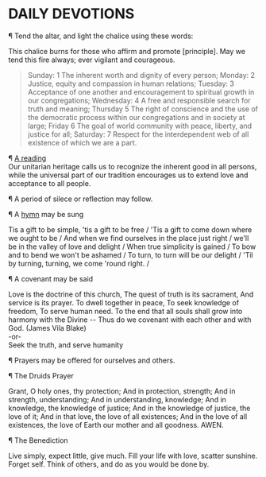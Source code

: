 # DAILY DEVOTIONS

¶ Tend the altar, and light the chalice using these words: 

This chalice burns for those who affirm and promote [principle]. May we tend this fire always; ever vigilant and courageous. 

>Sunday: 1 The inherent worth and dignity of every person; Monday: 2 Justice, equity and compassion in human relations; Tuesday: 3 Acceptance of one another and encouragement to spiritual growth in our congregations; Wednesday: 4 A free and responsible search for truth and meaning; Thursday 5 The right of conscience and the use of the democratic process within our congregations and in society at large; Friday 6 The goal of world community with peace, liberty, and justice for all; Saturday: 7 Respect for the interdependent web of all existence of which we are a part. 

¶ [A reading](http://community.fortunecity.ws/roswell/vortex/401/library/365/365date.htm)   
Our unitarian heritage calls us to recognize the inherent good in all persons, while the universal part of our tradition encourages us to extend love and acceptance to all people.

¶ A period of silece or reflection may follow.

¶ A [hymn](https://www.youtube.com/watch?v=kjFjxRdzuJc) may be sung

Tis a gift to be simple, 'tis a gift to be free /
'Tis a gift to come down where we ought to be /
And when we find ourselves in the place just right /
we'll be in the valley of love and delight /
When true simplicity is gained /
To bow and to bend we won't be ashamed /
To turn, to turn will be our delight /
'Til by turning, turning, we come 'round right. /

¶ A covenant may be said

Love is the doctrine of this church,
The quest of truth is its sacrament,
And service is its prayer.
To dwell together in peace,
To seek knowledge of freedom,
To serve human need. To the end that all souls shall grow into harmony with the Divine --
Thus do we covenant with each other and with God.
(James Vila Blake)   
  -or-   
Seek the truth, and serve humanity

¶ Prayers may be offered for ourselves and others.
  
¶ The Druids Prayer
   
Grant, O holy ones, thy protection; And in protection, strength; And in strength, understanding; And in understanding, knowledge; And in knowledge, the knowledge of justice; And in the knowledge of justice, the love of it; And in that love, the love of all existences; And in the love of all existences, the love of Earth our mother and all goodness. AWEN. 

¶ The Benediction

Live simply, expect little, give much. Fill your life with love, scatter sunshine. Forget self. Think of others, and do as you would be done by. 




